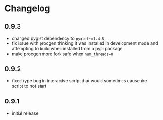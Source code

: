 # Changelog

## 0.9.3

* changed pyglet dependency to `pyglet~=1.4.8`
* fix issue with procgen thinking it was installed in development mode and attempting to build when installed from a pypi package
* make procgen more fork safe when `num_threads=0`

## 0.9.2

* fixed type bug in interactive script that would sometimes cause the script to not start

## 0.9.1

* initial release
